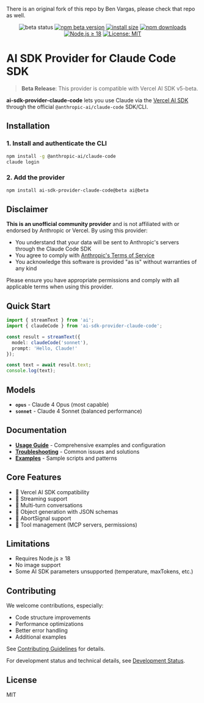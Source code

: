 There is an original fork of this repo by Ben Vargas, please check that repo as well. 

<p align="center">
  <img src="https://img.shields.io/badge/status-beta-FF6700" alt="beta status">
  <a href="https://www.npmjs.com/package/ai-sdk-provider-claude-code"><img src="https://img.shields.io/npm/v/ai-sdk-provider-claude-code/beta?color=00A79E" alt="npm beta version" /></a>
  <a href="https://www.npmjs.com/package/ai-sdk-provider-claude-code"><img src="https://img.shields.io/npm/unpacked-size/ai-sdk-provider-claude-code?color=00A79E" alt="install size" /></a>
  <a href="https://www.npmjs.com/package/ai-sdk-provider-claude-code"><img src="https://img.shields.io/npm/dy/ai-sdk-provider-claude-code.svg?color=00A79E" alt="npm downloads" /></a>
  <a href="https://nodejs.org/en/about/releases/"><img src="https://img.shields.io/badge/node-%3E%3D18-00A79E" alt="Node.js ≥ 18" /></a>
  <a href="https://www.npmjs.com/package/ai-sdk-provider-claude-code"><img src="https://img.shields.io/npm/l/ai-sdk-provider-claude-code?color=00A79E" alt="License: MIT" /></a>
</p>

# AI SDK Provider for Claude Code SDK

> **Beta Release**: This provider is compatible with Vercel AI SDK v5-beta.

**ai-sdk-provider-claude-code** lets you use Claude via the [Vercel AI SDK](https://sdk.vercel.ai/docs) through the official `@anthropic-ai/claude-code` SDK/CLI.

## Installation

### 1. Install and authenticate the CLI
```bash
npm install -g @anthropic-ai/claude-code
claude login
```

### 2. Add the provider
```bash
npm install ai-sdk-provider-claude-code@beta ai@beta
```

## Disclaimer

**This is an unofficial community provider** and is not affiliated with or endorsed by Anthropic or Vercel. By using this provider:

- You understand that your data will be sent to Anthropic's servers through the Claude Code SDK
- You agree to comply with [Anthropic's Terms of Service](https://www.anthropic.com/legal/consumer-terms)
- You acknowledge this software is provided "as is" without warranties of any kind

Please ensure you have appropriate permissions and comply with all applicable terms when using this provider.

## Quick Start

```typescript
import { streamText } from 'ai';
import { claudeCode } from 'ai-sdk-provider-claude-code';

const result = streamText({
  model: claudeCode('sonnet'),
  prompt: 'Hello, Claude!'
});

const text = await result.text;
console.log(text);
```


## Models

- **`opus`** - Claude 4 Opus (most capable)
- **`sonnet`** - Claude 4 Sonnet (balanced performance)

## Documentation

- **[Usage Guide](docs/GUIDE.md)** - Comprehensive examples and configuration
- **[Troubleshooting](docs/TROUBLESHOOTING.md)** - Common issues and solutions
- **[Examples](examples/)** - Sample scripts and patterns

## Core Features

- 🚀 Vercel AI SDK compatibility
- 🔄 Streaming support
- 💬 Multi-turn conversations
- 🎯 Object generation with JSON schemas
- 🛑 AbortSignal support
- 🔧 Tool management (MCP servers, permissions)

## Limitations

- Requires Node.js ≥ 18
- No image support
- Some AI SDK parameters unsupported (temperature, maxTokens, etc.)

## Contributing

We welcome contributions, especially:
- Code structure improvements
- Performance optimizations
- Better error handling
- Additional examples

See [Contributing Guidelines](docs/GUIDE.md#contributing) for details.

For development status and technical details, see [Development Status](docs/DEVELOPMENT-STATUS.md).

## License

MIT
